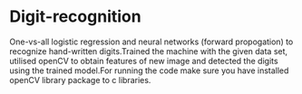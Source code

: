# Digit-recognition
One-vs-all logistic regression and neural networks (forward propogation) to recognize hand-written digits.Trained the machine with the given data set, utilised openCV to obtain features of new image and detected the digits using the trained model.For running the code make sure you have installed openCV library package to c libraries.       

